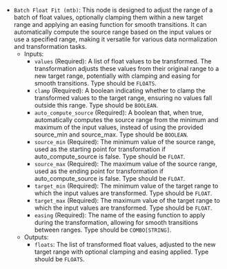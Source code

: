 - `Batch Float Fit (mtb)`: This node is designed to adjust the range of a batch of float values, optionally clamping them within a new target range and applying an easing function for smooth transitions. It can automatically compute the source range based on the input values or use a specified range, making it versatile for various data normalization and transformation tasks.
    - Inputs:
        - `values` (Required): A list of float values to be transformed. The transformation adjusts these values from their original range to a new target range, potentially with clamping and easing for smooth transitions. Type should be `FLOATS`.
        - `clamp` (Required): A boolean indicating whether to clamp the transformed values to the target range, ensuring no values fall outside this range. Type should be `BOOLEAN`.
        - `auto_compute_source` (Required): A boolean that, when true, automatically computes the source range from the minimum and maximum of the input values, instead of using the provided source_min and source_max. Type should be `BOOLEAN`.
        - `source_min` (Required): The minimum value of the source range, used as the starting point for transformation if auto_compute_source is false. Type should be `FLOAT`.
        - `source_max` (Required): The maximum value of the source range, used as the ending point for transformation if auto_compute_source is false. Type should be `FLOAT`.
        - `target_min` (Required): The minimum value of the target range to which the input values are transformed. Type should be `FLOAT`.
        - `target_max` (Required): The maximum value of the target range to which the input values are transformed. Type should be `FLOAT`.
        - `easing` (Required): The name of the easing function to apply during the transformation, allowing for smooth transitions between ranges. Type should be `COMBO[STRING]`.
    - Outputs:
        - `floats`: The list of transformed float values, adjusted to the new target range with optional clamping and easing applied. Type should be `FLOATS`.
